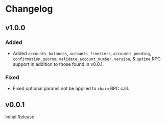 # Changelog

## v1.0.0 

### Added

- Added `accounts_balances`, `accounts_frontiers`, `accounts_pending`, `confirmation_quorum`, `validate_account_number`, `version`, & `uptime` RPC support in addition to those found in v0.0.1.

### Fixed
-  Fixed optional params not be applied to `chain` RPC call.

## v0.0.1
Initial Release